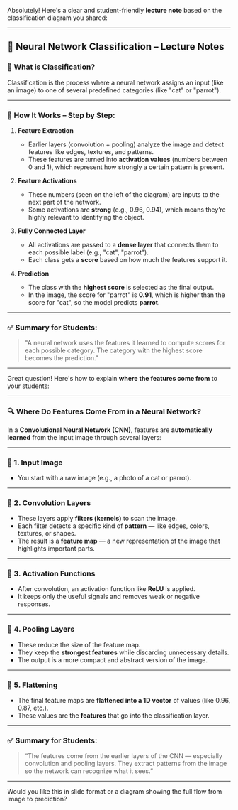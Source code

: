Absolutely! Here's a clear and student-friendly **lecture note** based on the classification diagram you shared:

---

## 🧠 Neural Network Classification – Lecture Notes

### 🔹 What is Classification?

Classification is the process where a neural network assigns an input (like an image) to one of several predefined categories (like "cat" or "parrot").

---

### 🔸 How It Works – Step by Step:

1. **Feature Extraction**

   * Earlier layers (convolution + pooling) analyze the image and detect features like edges, textures, and patterns.
   * These features are turned into **activation values** (numbers between 0 and 1), which represent how strongly a certain pattern is present.

2. **Feature Activations**

   * These numbers (seen on the left of the diagram) are inputs to the next part of the network.
   * Some activations are **strong** (e.g., 0.96, 0.94), which means they’re highly relevant to identifying the object.

3. **Fully Connected Layer**

   * All activations are passed to a **dense layer** that connects them to each possible label (e.g., "cat", "parrot").
   * Each class gets a **score** based on how much the features support it.

4. **Prediction**

   * The class with the **highest score** is selected as the final output.
   * In the image, the score for "parrot" is **0.91**, which is higher than the score for "cat", so the model predicts **parrot**.

---

### ✅ Summary for Students:

> "A neural network uses the features it learned to compute scores for each possible category. The category with the highest score becomes the prediction."

---

Great question! Here's how to explain **where the features come from** to your students:

---

### 🔍 Where Do Features Come From in a Neural Network?

In a **Convolutional Neural Network (CNN)**, features are **automatically learned** from the input image through several layers:

---

### 🔹 1. **Input Image**

* You start with a raw image (e.g., a photo of a cat or parrot).

---

### 🔹 2. **Convolution Layers**

* These layers apply **filters (kernels)** to scan the image.
* Each filter detects a specific kind of **pattern** — like edges, colors, textures, or shapes.
* The result is a **feature map** — a new representation of the image that highlights important parts.

---

### 🔹 3. **Activation Functions**

* After convolution, an activation function like **ReLU** is applied.
* It keeps only the useful signals and removes weak or negative responses.

---

### 🔹 4. **Pooling Layers**

* These reduce the size of the feature map.
* They keep the **strongest features** while discarding unnecessary details.
* The output is a more compact and abstract version of the image.

---

### 🔹 5. **Flattening**

* The final feature maps are **flattened into a 1D vector** of values (like 0.96, 0.87, etc.).
* These values are the **features** that go into the classification layer.

---

### ✅ Summary for Students:

> “The features come from the earlier layers of the CNN — especially convolution and pooling layers. They extract patterns from the image so the network can recognize what it sees.”

---

Would you like this in slide format or a diagram showing the full flow from image to prediction?
